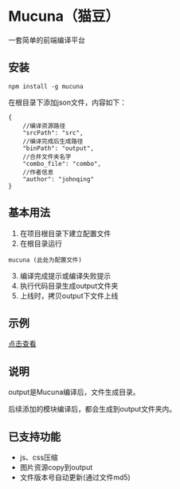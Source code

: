 Mucuna（猫豆）
======
一套简单的前端编译平台

## 安装

```
npm install -g mucuna
```
在根目录下添加json文件，内容如下：
```
{
    //编译资源路径
    "srcPath": "src",
    //编译完成后生成路径
    "binPath": "output",
    //合并文件夹名字
    "combo_file": "combo",
    //作者信息
    "author": "johnqing"
}
```

## 基本用法

1. 在项目根目录下建立配置文件
2. 在根目录运行
```
mucuna (此处为配置文件)
```
3. 编译完成提示或编译失败提示
4. 执行代码目录生成output文件夹
5. 上线时，拷贝output下文件上线

## 示例

[点击查看](https://github.com/Johnqing/mucunaExample)

## 说明

output是Mucuna编译后，文件生成目录。

后续添加的模块编译后，都会生成到output文件夹内。

## 已支持功能
+ js、css压缩
+ 图片资源copy到output
+ 文件版本号自动更新(通过文件md5)
